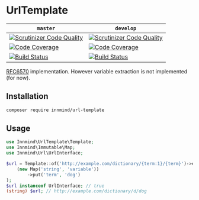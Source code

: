 # UrlTemplate

| `master` | `develop` |
|----------|-----------|
| [![Scrutinizer Code Quality](https://scrutinizer-ci.com/g/Innmind/UrlTemplate/badges/quality-score.png?b=master)](https://scrutinizer-ci.com/g/Innmind/UrlTemplate/?branch=master) | [![Scrutinizer Code Quality](https://scrutinizer-ci.com/g/Innmind/UrlTemplate/badges/quality-score.png?b=develop)](https://scrutinizer-ci.com/g/Innmind/UrlTemplate/?branch=develop) |
| [![Code Coverage](https://scrutinizer-ci.com/g/Innmind/UrlTemplate/badges/coverage.png?b=master)](https://scrutinizer-ci.com/g/Innmind/UrlTemplate/?branch=master) | [![Code Coverage](https://scrutinizer-ci.com/g/Innmind/UrlTemplate/badges/coverage.png?b=develop)](https://scrutinizer-ci.com/g/Innmind/UrlTemplate/?branch=develop) |
| [![Build Status](https://scrutinizer-ci.com/g/Innmind/UrlTemplate/badges/build.png?b=master)](https://scrutinizer-ci.com/g/Innmind/UrlTemplate/build-status/master) | [![Build Status](https://scrutinizer-ci.com/g/Innmind/UrlTemplate/badges/build.png?b=develop)](https://scrutinizer-ci.com/g/Innmind/UrlTemplate/build-status/develop) |

[RFC6570](https://tools.ietf.org/html/rfc6570) implementation. However variable extraction is not implemented (for now).

## Installation

```sh
composer require innmind/url-template
```

## Usage

```php
use Innmind\UrlTemplate\Template;
use Innmind\Immutable\Map;
use Innmind\Url\UrlInterface;

$url = Template::of('http://example.com/dictionary/{term:1}/{term}')->expand(
    (new Map('string', 'variable'))
        ->put('term', 'dog')
);
$url instanceof UrlInterface; // true
(string) $url; // http://example.com/dictionary/d/dog
```
